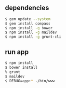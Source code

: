 ## dependencies

```sh
$ gem update --system
$ gem install compass
$ npm install -g bower
$ npm install -g maildev
$ npm install -g grunt-cli
```

## run app

```sh
$ npm install
$ bower install
% grunt
$ maildev
$ DEBUG=app:* ./bin/www
```